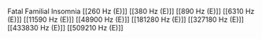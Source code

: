 Fatal Familial Insomnia
[[260 Hz (E)]]
[[380 Hz (E)]]
[[890 Hz (E)]]
[[6310 Hz (E)]]
[[11590 Hz (E)]]
[[48900 Hz (E)]]
[[181280 Hz (E)]]
[[327180 Hz (E)]]
[[433830 Hz (E)]]
[[509210 Hz (E)]]